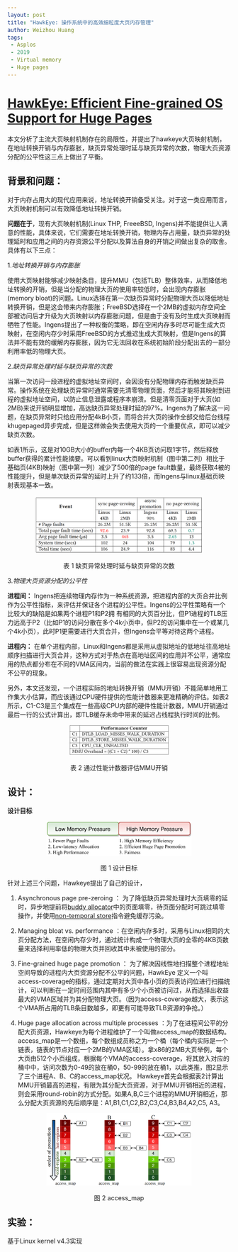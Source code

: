 ```yaml
---
layout: post
title: "HawkEye: 操作系统中的高效细粒度大页内存管理"
author: Weizhou Huang
tags:
 - Asplos
 - 2019
 - Virtual memory
 - Huge pages
---
```


# [HawkEye: Efficient Fine-grained OS Support for Huge Pages](https://www.cse.iitd.ernet.in/~sbansal/pubs/hawkeye.pdf) 

本文分析了主流大页映射机制存在的局限性，并提出了hawkeye大页映射机制，在地址转换开销与内存膨胀，缺页异常处理时延与缺页异常的次数，物理大页资源分配的公平性这三点上做出了平衡。

## 背景和问题：
对于内存占用大的现代应用来说，地址转换开销备受关注。对于这一类应用而言，大页映射机制可以有效降低地址转换开销。

**问题在于**，现有大页映射机制(Linux THP, FreeeBSD, Ingens)并不能提供让人满意的性能，具体来说，它们需要在地址转换开销，物理内存占用量，缺页异常的处理延时和应用之间的内存资源公平分配以及算法自身的开销之间做出复杂的取舍。具体有以下三点：

1.*地址转换开销与内存膨胀*
  
使用大页映射能够减少映射条目，提升MMU（包括TLB）整体效率，从而降低地址转换的开销，但是当分配的物理大页的使用率较低时，会出现内存膨胀(memory bloat)的问题。Linux选择在第一次缺页异常时分配物理大页以降低地址转换开销，但是这会带来内存膨胀；FreeBSD选择在一个2MB的虚拟内存空间全部被访问后才升级为大页映射以内存膨胀问题，但是由于没有及时生成大页映射而牺牲了性能。Ingens提出了一种权衡的策略，即在空闲内存多时尽可能生成大页映射，在空闲内存少时采用FreeBSD的方式推迟生成大页映射，但是Ingens的算法并不能有效的缓解内存膨胀，因为它无法回收在系统初始阶段分配出去的一部分利用率低的物理大页。

2.*缺页异常处理时延与缺页异常的次数*

当第一次访问一段进程的虚拟地址空间时，会因没有分配物理内存而触发缺页异常。操作系统在处理缺页异常时通常需要先清零物理页面，然后才能将其映射到进程的虚拟地址空间，以防止信息泄露或程序本崩溃。但是清零页面对于大页(如2MB)来说开销明显增加，高达缺页异常处理时延的97%。Ingens为了解决这一问题，在缺页异常时只给应用分配4kB小页，而将合并大页的操作全部交给后台线程khugepaged异步完成，但是这样做会失去使用大页的一个重要优点，即可以减少缺页次数。

如表1所示，这是对10GB大小的buffer内每一个4KB页访问取1字节，然后释放buffer获得的累计性能摘要。可以看到linux大页映射机制（图中第二列）相比于基础页(4KB)映射（图中第一列）减少了500倍的page fault数量，最终获取4被的性能提升，但是单次缺页异常的延时上升了约133倍，而Ingens与linux基础页映射表现基本一致。

<center>
<img src="../images/hawkeye-page_fault.png" width="75%" />

表 1  缺页异常处理时延与缺页异常的次数
</center>

3.*物理大页资源分配的公平性*

**进程间：** Ingens把连续物理内存作为一种系统资源，把进程内部的大页合并比例作为公平性指标，来评估并保证各个进程的公平性。Ingens的公平性策略有一个比较大的缺陷是如果两个进程P1和P2拥
有相同的大页百分比，但P1进程的TLB压力远高于P2（比如P1的访问分散在多个4k小页中，但P2的访问集中在一个或某几个4k小页），此时P1更需要进行大页合并，但Ingens会平等对待这两个进程。

**进程内：** 在单个进程内部，Linux和Ingens都是采用从虚拟地址的低地址往高地址顺序扫描进行大页合并，这种方式对于热点在高地址区间的应用并不公平，通常应用的热点都分布在不同的VMA区间内，当前的做法在实践上很容易出现资源分配不公平的现象。
 
另外，本文还发现，一个进程实际的地址转换开销（MMU开销）不能简单地用工作集大小估算，而应该通过CPU硬件提供的性能计数器来更准精确的评估。如表2所示，C1-C3是三个集成在一些高级CPU内部的硬件性能计数器，MMU开销通过最后一行的公式计算出，即TLB缓存未命中带来的延迟占线程执行时间的比例。



<center>

<img src="../images/hawkeye-MMUoverhead.png" width="45%" />

表 2 通过性能计数器评估MMU开销

</center> 

## 设计：

**设计目标** 


<center>

<img src="../images/hawkeye-设计目标.png" width="65%" />

图 1 设计目标

</center> 


针对上述三个问题，Hawkeye提出了自己的设计，

1. Asynchronous page pre-zeroing ： 为了降低缺页异常处理时大页填零的延时，异步地提前将[buddy allocator](https://en.wikipedia.org/wiki/Buddy_memory_allocation)中的页面填零，待页面分配时可跳过填零操作，并使用[non-temporal store](https://sites.utexas.edu/jdm4372/2018/01/01/notes-on-non-temporal-aka-streaming-stores/)指令避免缓存污染。


2. Managing bloat vs. performance ：在空闲内存多时，采用与Linux相同的大页分配方法，在空闲内存少时，通过统计构成一个物理大页的全零的4KB页数量来选择利用率低的物理大页并回收其中未被使用的部分。


3. Fine-grained huge page promotion ：
为了解决因线性地扫描整个进程地址空间导致的进程内大页资源分配不公平的问题，HawkEye 定义一个叫access-coverage的指标，通过定期对大页中各小页的页表访问位进行扫描统计，可以判断在一定时间范围内其中有多少个小页被访问过，从而选择出收益最大的VMA区域并为其分配物理大页。（因为access-coverage越大，表示这个VMA所占用的TLB条目数越多，即更有可能导致TLB资源的争抢。）


4. Huge page allocation across multiple processes ：为了在进程间公平的分配大页资源，Hawkeye为每个进程维护了一个叫做access_map的数据结构。access_map是一个数组，每个数组成员称之为一个桶（每个桶内实际是一个链表，链表的节点对应一个2MB的VMA区域）。拿x86的2MB大页举例，每个大页由512个小页组成，根据每个VMA的access-coverage，将其放入对应的桶中中，访问次数为0-49的放在桶0，50-99的放在桶1，以此类推，图2显示了三个进程A、B、C的access_map状况。
Hawkeye首先会根据表2计算出MMU开销最高的进程，有限为其分配大页资源，对于MMU开销相近的进程，则会采用round-robin的方式分配。如果A,B,C三个进程的MMU开销相近，那么分配大页资源的先后顺序是：A1,B1,C1,C2,B2,C3,C4,B3,B4,A2,C5, A3。



<center>

<img src="../images/hawkeye-大页分配.png" width="65%" />

图 2 access_map
</center>

## 实验：

基于Linux kernel v4.3实现